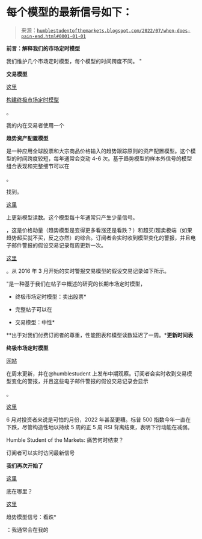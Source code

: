 <!--yml

类别：未分类

日期：2024-05-18 01:42:20

-->

# 每个模型的最新信号如下：

> 来源：[`humblestudentofthemarkets.blogspot.com/2022/07/when-does-pain-end.html#0001-01-01`](https://humblestudentofthemarkets.blogspot.com/2022/07/when-does-pain-end.html#0001-01-01)

**前言：解释我们的市场定时模型**

我们维护几个市场定时模型，每个模型的时间跨度不同。 "

**交易模型**

[这里](https://humblestudentofthemarkets.com/trading-track-record/)

[构建终极市场定时模型](https://humblestudentofthemarkets.com/2016/01/26/building-the-ultimate-market-timing-model/)

。

我的内在交易者使用一个

**趋势资产配置模型**

是一种应用全球股票和大宗商品价格输入的趋势跟踪原则的资产配置模型。这个模型的时间跨度较短，每年通常会变动 4-6 次。基于趋势模型的样本外信号的模型组合表现和完整细节可以在

。

找到。

[这里](https://humblestudentofthemarkets.com/my-inner-trader/)

上更新模型读数。这个模型每十年通常只产生少量信号。

，这是价格动量（趋势模型是变得更多看涨还是看跌？）和超买/超卖极端（如果趋势超买就不买，反之亦然）的综合。订阅者会实时收到模型变化的警报，并且电子邮件警报的假设交易记录每周更新一次。

[这里](https://humblestudentofthemarkets.com/trading-track-record/)

。从 2016 年 3 月开始的实时警报交易模型的假设交易记录如下所示。

"是一种基于我们在帖子中概述的研究的长期市场定时模型，

+   终极市场定时模型：卖出股票*

+   完整帖子可以在

+   交易模型：中性*

**出于对我们付费订阅者的尊重，性能图表和模型读数延迟了一周。***更新时间表**

**终极市场定时模型**

[网站](https://humblestudentofthemarkets.com/)

在周末更新，并在@humblestudent 上发布中期观察。订阅者会实时收到交易模型变化的警报，并且这些电子邮件警报的假设交易记录会显示

。

[这里](https://humblestudentofthemarkets.com/2022/07/03/when-does-the-pain-end/)

6 月对投资者来说是可怕的月份，2022 年甚至更糟。标普 500 指数今年一直在下跌，尽管构造性地以持续 5 周的正 5 周 RSI 背离结束，表明下行动能在减弱。

Humble Student of the Markets: 痛苦何时结束？

订阅者可以实时访问最新信号

**我们再次开始了**

[这里](https://humblestudentofthemarkets.com/trend-model-report-card/)

底在哪里？

[这里](https://humblestudentofthemarkets.com/trading-track-record/)

趋势模型信号：看跌*

：我通常会在我的
